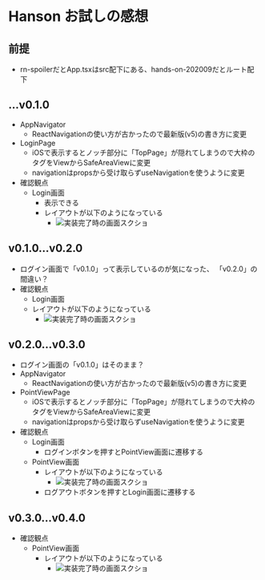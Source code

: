 # Hanson お試しの感想

## 前提
- rn-spoilerだとApp.tsxはsrc配下にある、hands-on-202009だとルート配下

## ...v0.1.0

- AppNavigator
  - ReactNavigationの使い方が古かったので最新版(v5)の書き方に変更
- LoginPage
  - iOSで表示するとノッチ部分に「TopPage」が隠れてしまうので大枠のタグをViewからSafeAreaViewに変更
  - navigationはpropsから受け取らずuseNavigationを使うように変更
- 確認観点
  - Login画面
    - 表示できる
    - レイアウトが以下のようになっている
      - ![実装完了時の画面スクショ](./images/v0.1.0.png)

## v0.1.0...v0.2.0

- ログイン画面で「v0.1.0」って表示しているのが気になった、 「v0.2.0」の間違い？
- 確認観点
  -  Login画面
    - レイアウトが以下のようになっている
      - ![実装完了時の画面スクショ](./images/v0.2.0.png)

## v0.2.0...v0.3.0

- ログイン画面の「v0.1.0」はそのまま？
- AppNavigator
  - ReactNavigationの使い方が古かったので最新版(v5)の書き方に変更
- PointViewPage
  - iOSで表示するとノッチ部分に「TopPage」が隠れてしまうので大枠のタグをViewからSafeAreaViewに変更
  - navigationはpropsから受け取らずuseNavigationを使うように変更
- 確認観点
  - Login画面
    - ログインボタンを押すとPointView画面に遷移する
  - PointView画面
    - レイアウトが以下のようになっている
      - ![実装完了時の画面スクショ](./images/v0.3.0_pointview.png)
    - ログアウトボタンを押すとLogin画面に遷移する

## v0.3.0...v0.4.0
- 確認観点
  - PointView画面
    - レイアウトが以下のようになっている
      - ![実装完了時の画面スクショ](./images/v0.4.0_pointview.png)
